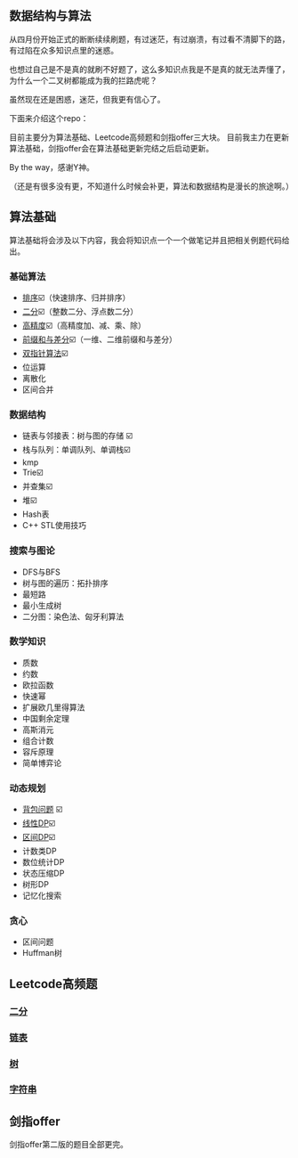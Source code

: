 ## 数据结构与算法



从四月份开始正式的断断续续刷题，有过迷茫，有过崩溃，有过看不清脚下的路，有过陷在众多知识点里的迷惑。

也想过自己是不是真的就刷不好题了，这么多知识点我是不是真的就无法弄懂了，为什么一个二叉树都能成为我的拦路虎呢？

虽然现在还是困惑，迷茫，但我更有信心了。

下面来介绍这个repo：

目前主要分为算法基础、Leetcode高频题和剑指offer三大块。
目前我主力在更新算法基础，剑指offer会在算法基础更新完结之后启动更新。

By the way，感谢Y神。



（还是有很多没有更，不知道什么时候会补更，算法和数据结构是漫长的旅途啊。）

## 算法基础

算法基础将会涉及以下内容，我会将知识点一个一个做笔记并且把相关例题代码给出。

### 基础算法

- [排序](/算法基础/基础算法01-排序-二分.md)☑️（快速排序、归并排序）
- [二分](/算法基础/基础算法02-排序-二分.md)☑️（整数二分、浮点数二分）
- [高精度](/算法基础/基础算法02-高精度.md)☑️（高精度加、减、乘、除）
- [前缀和与差分](/算法基础/基础算法03-前缀和-差分.md)☑️（一维、二维前缀和与差分）
- [双指针算法](/算法基础/基础算法04-双指针算法.md)☑️
- 位运算
- 离散化
- 区间合并

###  数据结构

- 链表与邻接表：树与图的存储 ☑️
- 栈与队列：单调队列、单调栈☑️
- kmp
- Trie☑️
- 并查集☑️
- 堆☑️
- Hash表
- C++ STL使用技巧

### 搜索与图论

- DFS与BFS
- 树与图的遍历：拓扑排序
- 最短路
- 最小生成树
- 二分图：染色法、匈牙利算法

### 数学知识

- 质数
- 约数
- 欧拉函数
- 快速幂
- 扩展欧几里得算法
- 中国剩余定理
- 高斯消元
- 组合计数
- 容斥原理
- 简单博弈论

### 动态规划

- [背包问题](/算法基础/动态规划-背包问题.md) ☑️
- [线性DP](/算法基础/动态规划-线性DP-区间DP.md)☑️
- [区间DP](/算法基础/动态规划-线性DP-区间DP.md)☑️
- 计数类DP
- 数位统计DP
- 状态压缩DP
- 树形DP
- 记忆化搜索

### 贪心

- 区间问题
- Huffman树

## Leetcode高频题

### [二分](/Leetcode/Week1-二分算法.md)

### [链表](/Leetcode/Week2-链表.md)

### [树](/Leetcode/Week3-树.md)

### [字符串](/Leetcode/Week4-字符串.md)

## 剑指offer

剑指offer第二版的题目全部更完。
